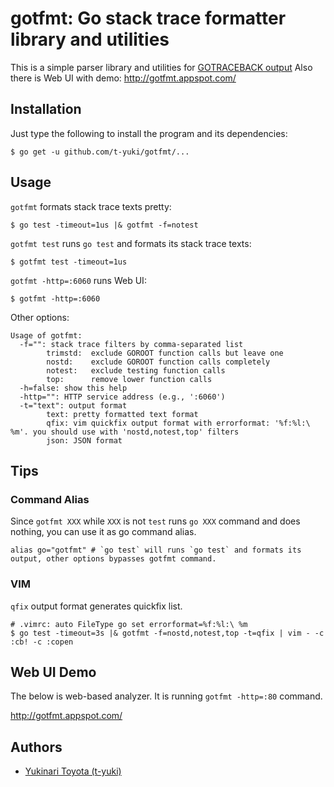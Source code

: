 gotfmt: Go stack trace formatter library and utilities
======================================================

This is a simple parser library and utilities for [GOTRACEBACK output](http://golang.org/pkg/runtime/) 
Also there is Web UI with demo: http://gotfmt.appspot.com/

Installation
------------

Just type the following to install the program and its dependencies:

    $ go get -u github.com/t-yuki/gotfmt/...

Usage
-----

`gotfmt` formats stack trace texts pretty:

    $ go test -timeout=1us |& gotfmt -f=notest

`gotfmt test` runs `go test` and formats its stack trace texts:

    $ gotfmt test -timeout=1us

`gotfmt -http=:6060` runs Web UI:

    $ gotfmt -http=:6060

Other options:

```
Usage of gotfmt:
  -f="": stack trace filters by comma-separated list
        trimstd:  exclude GOROOT function calls but leave one
        nostd:    exclude GOROOT function calls completely
        notest:   exclude testing function calls
        top:      remove lower function calls
  -h=false: show this help
  -http="": HTTP service address (e.g., ':6060')
  -t="text": output format
        text: pretty formatted text format
        qfix: vim quickfix output format with errorformat: '%f:%l:\ %m'. you should use with 'nostd,notest,top' filters
        json: JSON format
```

Tips
---
### Command Alias
Since `gotfmt XXX` while `XXX` is not `test` runs `go XXX` command and does nothing, you can use it as go command alias.

```
alias go="gotfmt" # `go test` will runs `go test` and formats its output, other options bypasses gotfmt command.
```

### VIM
`qfix` output format generates quickfix list.

    # .vimrc: auto FileType go set errorformat=%f:%l:\ %m
    $ go test -timeout=3s |& gotfmt -f=nostd,notest,top -t=qfix | vim - -c :cb! -c :copen

Web UI Demo
----
The below is web-based analyzer.
It is running `gotfmt -http=:80` command.

http://gotfmt.appspot.com/

Authors
-------

* [Yukinari Toyota (t-yuki)](https://github.com/t-yuki)
